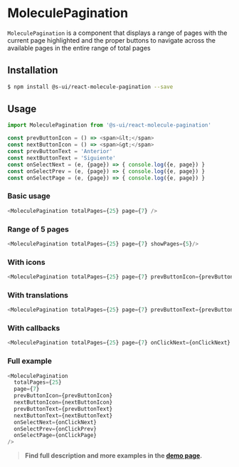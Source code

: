 # MoleculePagination

`MoleculePagination` is a component that displays a range of pages with the current page highlighted and the proper buttons to navigate across the available pages in the entire range of total pages

## Installation

```sh
$ npm install @s-ui/react-molecule-pagination --save
```

## Usage

```js
import MoleculePagination from '@s-ui/react-molecule-pagination'

const prevButtonIcon = () => <span>&lt;</span>
const nextButtonIcon = () => <span>&gt;</span>
const prevButtonText = 'Anterior'
const nextButtonText = 'Siguiente'
const onSelectNext = (e, {page}) => { console.log({e, page}) }
const onSelectPrev = (e, {page}) => { console.log({e, page}) }
const onSelectPage = (e, {page}) => { console.log({e, page}) }
```

### Basic usage
```js
<MoleculePagination totalPages={25} page={7} />
```

### Range of 5 pages
```js
<MoleculePagination totalPages={25} page={7} showPages={5}/>
```

### With icons
```js
<MoleculePagination totalPages={25} page={7} prevButtonIcon={prevButtonIcon} nextButtonIcon={nextButtonIcon}/>
```

### With translations
```js
<MoleculePagination totalPages={25} page={7} prevButtonText={prevButtonText} nextButtonText={nextButtonText}/>
```

### With callbacks
```js
<MoleculePagination totalPages={25} page={7} onClickNext={onClickNext} onClickPrev={onClickPrev} onClickPage={onClickPage}/>
```

### Full example
```js
<MoleculePagination 
  totalPages={25} 
  page={7} 
  prevButtonIcon={prevButtonIcon}
  nextButtonIcon={nextButtonIcon}
  prevButtonText={prevButtonText} 
  nextButtonText={nextButtonText}
  onSelectNext={onClickNext} 
  onSelectPrev={onClickPrev} 
  onSelectPage={onClickPage}
/>
```



> **Find full description and more examples in the [demo page](https://sui-components.now.sh/workbench/molecule/pagination/demo).**
